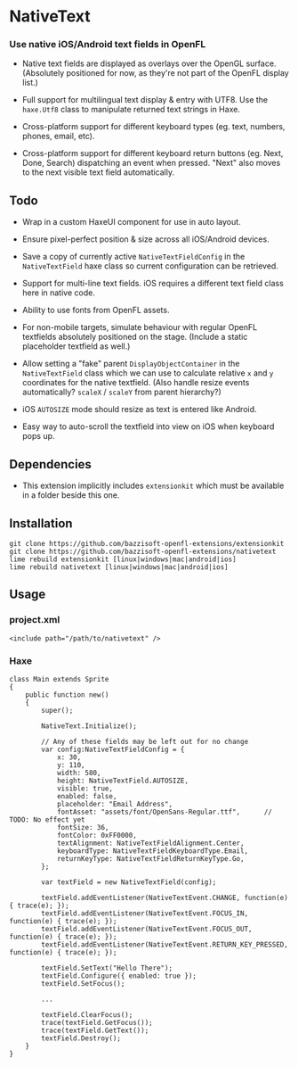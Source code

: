 NativeText
=============

### Use native iOS/Android text fields in OpenFL

- Native text fields are displayed as overlays over the OpenGL surface. (Absolutely positioned for now, as they're not part of the OpenFL display list.)

- Full support for multilingual text display & entry with UTF8. Use the `haxe.Utf8` class to manipulate returned text strings in Haxe.

- Cross-platform support for different keyboard types (eg. text, numbers, phones, email, etc).

- Cross-platform support for different keyboard return buttons (eg. Next, Done, Search) dispatching an event when pressed. "Next" also moves to the next visible text field automatically. 


Todo
----
- Wrap in a custom HaxeUI component for use in auto layout.

- Ensure pixel-perfect position & size across all iOS/Android devices.

- Save a copy of currently active `NativeTextFieldConfig` in the `NativeTextField` haxe class so current configuration can be retrieved.

- Support for multi-line text fields. iOS requires a different text field class here in native code. 

- Ability to use fonts from OpenFL assets.

- For non-mobile targets, simulate behaviour with regular OpenFL textfields absolutely positioned on the stage. (Include a static placeholder textfield as well.)

- Allow setting a "fake" parent `DisplayObjectContainer` in the `NativeTextField` class which we can use to calculate relative `x` and `y` coordinates for the native textfield. (Also handle resize events automatically?  `scaleX` / `scaleY` from parent hierarchy?)

- iOS `AUTOSIZE` mode should resize as text is entered like Android.

- Easy way to auto-scroll the textfield into view on iOS when keyboard pops up.


Dependencies
------------

- This extension implicitly includes `extensionkit` which must be available in a folder
  beside this one.


Installation
------------

    git clone https://github.com/bazzisoft-openfl-extensions/extensionkit
    git clone https://github.com/bazzisoft-openfl-extensions/nativetext
    lime rebuild extensionkit [linux|windows|mac|android|ios]
    lime rebuild nativetext [linux|windows|mac|android|ios]


Usage
-----

### project.xml

    <include path="/path/to/nativetext" />


### Haxe

    class Main extends Sprite
    {
    	public function new()
        {
    		super();

            NativeText.Initialize();

			// Any of these fields may be left out for no change
			var config:NativeTextFieldConfig = {
				x: 30,
				y: 110,
				width: 580,
				height: NativeTextField.AUTOSIZE,
				visible: true,
				enabled: false,
				placeholder: "Email Address",
				fontAsset: "assets/font/OpenSans-Regular.ttf",		// TODO: No effect yet
				fontSize: 36,
				fontColor: 0xFF0000,
				textAlignment: NativeTextFieldAlignment.Center,
				keyboardType: NativeTextFieldKeyboardType.Email,
				returnKeyType: NativeTextFieldReturnKeyType.Go,
			};
	
            var textField = new NativeTextField(config);

            textField.addEventListener(NativeTextEvent.CHANGE, function(e) { trace(e); });
			textField.addEventListener(NativeTextEvent.FOCUS_IN, function(e) { trace(e); });
			textField.addEventListener(NativeTextEvent.FOCUS_OUT, function(e) { trace(e); });
			textField.addEventListener(NativeTextEvent.RETURN_KEY_PRESSED, function(e) { trace(e); });

			textField.SetText("Hello There");
			textField.Configure({ enabled: true });
			textField.SetFocus();

			...
			
			textField.ClearFocus();
			trace(textField.GetFocus());
			trace(textField.GetText());
			textField.Destroy();
        }
    }
